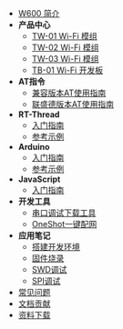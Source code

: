 * [W600 简介](product/w600.md)
* **产品中心**
  * [TW-01 Wi-Fi 模组](product/tw-01.md)
  * [TW-02 Wi-Fi 模组](product/tw-02.md)
  * [TW-03 Wi-Fi 模组](product/tw-03.md)
  * [TB-01 Wi-Fi 开发板](product/tb-01.md)
* **AT指令**
  * [兼容版本AT使用指南](at/esp-start.md)
  * [联盛德版本AT使用指南](at/wm-start.md)
* **RT-Thread**
  * [入门指南](rt-thread/start.md)
  * [参考示例](rt-thread/examples.md)
* **Arduino**
  * [入门指南](arduino/start.md)
  * [参考示例](arduino/examples.md)
* **JavaScript**
  * [入门指南](javascript/start.md)
* **开发工具**
  * [串口调试下载工具](tools/serial.md)
  * [OneShot一键配网](tools/oneshot.md)
* **应用笔记**
  * [搭建开发环境](app/ide.md)
  * [固件烧录](app/download.md)
  * [SWD调试](app/swd.md)
  * [SPI调试](app/spi.md)
* [常见问题](faq/index.md)
* [文档贡献](CONTRIBUTING.md)
* [资料下载](https://download.w600.fun/)



